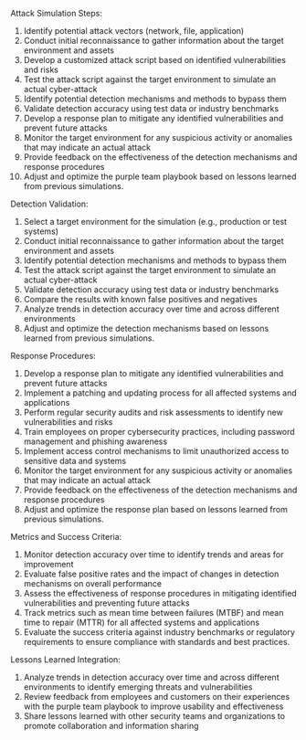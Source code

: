 Attack Simulation Steps:
1. Identify potential attack vectors (network, file, application)
2. Conduct initial reconnaissance to gather information about the target environment and assets
3. Develop a customized attack script based on identified vulnerabilities and risks
4. Test the attack script against the target environment to simulate an actual cyber-attack
5. Identify potential detection mechanisms and methods to bypass them
6. Validate detection accuracy using test data or industry benchmarks
7. Develop a response plan to mitigate any identified vulnerabilities and prevent future attacks
8. Monitor the target environment for any suspicious activity or anomalies that may indicate an actual attack
9. Provide feedback on the effectiveness of the detection mechanisms and response procedures
10. Adjust and optimize the purple team playbook based on lessons learned from previous simulations.

Detection Validation:
1. Select a target environment for the simulation (e.g., production or test systems)
2. Conduct initial reconnaissance to gather information about the target environment and assets
3. Identify potential detection mechanisms and methods to bypass them
4. Test the attack script against the target environment to simulate an actual cyber-attack
5. Validate detection accuracy using test data or industry benchmarks
6. Compare the results with known false positives and negatives
7. Analyze trends in detection accuracy over time and across different environments
8. Adjust and optimize the detection mechanisms based on lessons learned from previous simulations.

Response Procedures:
1. Develop a response plan to mitigate any identified vulnerabilities and prevent future attacks
2. Implement a patching and updating process for all affected systems and applications
3. Perform regular security audits and risk assessments to identify new vulnerabilities and risks
4. Train employees on proper cybersecurity practices, including password management and phishing awareness
5. Implement access control mechanisms to limit unauthorized access to sensitive data and systems
6. Monitor the target environment for any suspicious activity or anomalies that may indicate an actual attack
7. Provide feedback on the effectiveness of the detection mechanisms and response procedures
8. Adjust and optimize the response plan based on lessons learned from previous simulations.

Metrics and Success Criteria:
1. Monitor detection accuracy over time to identify trends and areas for improvement
2. Evaluate false positive rates and the impact of changes in detection mechanisms on overall performance
3. Assess the effectiveness of response procedures in mitigating identified vulnerabilities and preventing future attacks
4. Track metrics such as mean time between failures (MTBF) and mean time to repair (MTTR) for all affected systems and applications
5. Evaluate the success criteria against industry benchmarks or regulatory requirements to ensure compliance with standards and best practices.

Lessons Learned Integration:
1. Analyze trends in detection accuracy over time and across different environments to identify emerging threats and vulnerabilities
2. Review feedback from employees and customers on their experiences with the purple team playbook to improve usability and effectiveness
3. Share lessons learned with other security teams and organizations to promote collaboration and information sharing